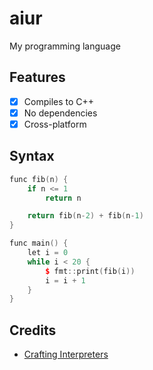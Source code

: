 # aiur

My programming language

## Features
- [x] Compiles to C++
- [x] No dependencies
- [x] Cross-platform

## Syntax
```cpp
func fib(n) {
    if n <= 1
        return n

    return fib(n-2) + fib(n-1)
}

func main() {
    let i = 0
    while i < 20 {
        $ fmt::print(fib(i))
        i = i + 1
    }
}
```

## Credits
* [Crafting Interpreters](http://www.craftinginterpreters.com/)